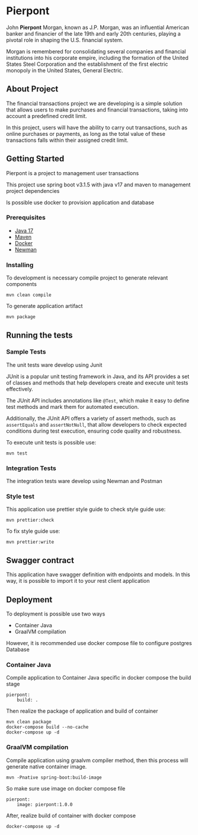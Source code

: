# Pierpont

John **Pierpont** Morgan, known as J.P. Morgan, was an influential American banker and financier of the late 19th and early 20th centuries, playing a pivotal role in shaping the U.S. financial system.

Morgan is remembered for consolidating several companies and financial institutions into his corporate empire, including the formation of the United States Steel Corporation and the establishment of the first electric monopoly in the United States, General Electric.

## About Project

The financial transactions project we are developing is a simple solution that allows users to make purchases and financial transactions, taking into account a predefined credit limit.

In this project, users will have the ability to carry out transactions, such as online purchases or payments, as long as the total value of these transactions falls within their assigned credit limit.

## Getting Started
Pierpont is a project to management user transactions

This project use spring boot v3.1.5 with java v17 and maven to management project dependencies

Is possible use docker to provision application and database

### Prerequisites

- [Java 17](https://www.oracle.com/java/technologies/javase/jdk17-archive-downloads.html)
- [Maven](https://maven.apache.org/download.cgi)
- [Docker](https://docs.docker.com/get-docker/)
- [Newman](https://www.npmjs.com/package/newman)

### Installing

To development is necessary compile project to generate relevant components

    mvn clean compile

To generate application artifact

    mvn package

## Running the tests

### Sample Tests
The unit tests ware develop using Junit

JUnit is a popular unit testing framework in Java, and its API provides a set of classes and methods that help developers create and execute unit tests effectively.

The JUnit API includes annotations like `@Test`, which make it easy to define test methods and mark them for automated execution.

Additionally, the JUnit API offers a variety of assert methods, such as `assertEquals` and `assertNotNull`, that allow developers to check expected conditions during test execution, ensuring code quality and robustness.

To execute unit tests is possible use:

    mvn test

### Integration Tests
The integration tests ware develop using Newman and Postman



### Style test

This application use prettier style guide to check style guide use:

    mvn prettier:check

To fix style guide use:

    mvn prettier:write

## Swagger contract

This application have swagger definition with endpoints and models.
In this way, it is possible to import it to your rest client application

## Deployment

To deployment is possible use two ways

- Container Java
- GraalVM compilation

However, it is recommended use docker compose file to configure postgres Database

### Container Java

Compile application to Container Java specific in docker compose the build stage

    pierpont:
        build: .

Then realize the package of application and build of container

    mvn clean package
    docker-compose build --no-cache
    docker-compose up -d

### GraalVM compilation

Compile application using graalvm compiler method, then this process will generate native container image.

    mvn -Pnative spring-boot:build-image

So make sure use image on docker compose file

    pierpont:
        image: pierpont:1.0.0

After, realize build of container with docker compose

    docker-compose up -d
